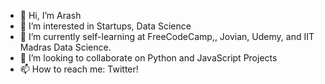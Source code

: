 - 👋 Hi, I’m Arash
- 👀 I’m interested in Startups, Data Science
- 🌱 I’m currently self-learning at FreeCodeCamp,, Jovian, Udemy, and IIT Madras Data Science. 
- 💞️ I’m looking to collaborate on Python and JavaScript Projects
- 📫 How to reach me: Twitter!
<!---
AceArash/AceArash is a ✨ special ✨ repository because its `README.md` (this file) appears on your GitHub profile.
You can click the Preview link to take a look at your changes.
--->
